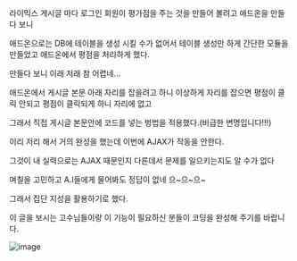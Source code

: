 라이믹스 게시글 마다 로그인 회원이 평가점을 주는 것을 만들어 볼려고 애드온을 만들다 보니

애드온으로는 DB에 테이블을 생성 시킬 수가 없어서 테이블 생성만 하게 간단한 모듈을 만들었고 애드온에서 평점을 처리하게 했다.

만들다 보니 이래 저래 참 어렵네...

애드온에서 게시글 본문 아래 자리를 잡을려고 하니 이상하게 자리를 잡으면 평점이 클릭 안되고 평점이 클릭되게 하니 자리에 없고

그래서 직접 게시글 본문안에 코드를 넣는 벙법을 적용했다.(비급한 변명입니다!!!)

이리 저리 해서 거의 완성을 했는데 이번에 AJAX가 작동을 안한다.

그것이 내 실력으로는 AJAX 때문인지 다른데서 문제를 일으키는지도 알 수가 없다 

며칠을 고민하고 A.I들에게 물어봐도 정답이 없네 으~으~으~

그래서 집단 지성을 활용하기로 했다.

이 글을 보시는 고수님들이랑 이 기능이 필요하신 분들이 코딩을 완성해 주기를 바랍니다.

![image](https://github.com/user-attachments/assets/ace877ec-ad5c-4fc2-9b6a-d3f23eb98f3b)
